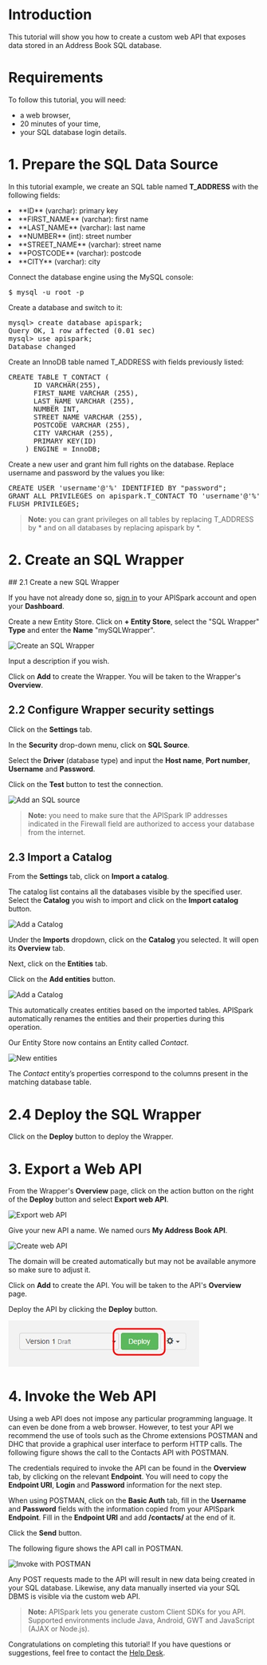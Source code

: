 # Introduction

This tutorial will show you how to create a custom web API that exposes data stored in an Address Book SQL database.

# Requirements

To follow this tutorial, you will need:

*   a web browser,
*   20 minutes of your time,
*   your SQL database login details.

# 1. Prepare the SQL Data Source

In this tutorial example, we create an SQL table named **T_ADDRESS** with the following fields:

<li>**ID** (varchar): primary key</li>
<li>**FIRST_NAME** (varchar): first name</li>
<li>**LAST_NAME** (varchar): last name</li>
<li>**NUMBER** (int): street number</li>
<li>**STREET_NAME** (varchar): street name</li>
<li>**POSTCODE** (varchar): postcode</li>
<li>**CITY** (varchar): city</li>

Connect the database engine using the MySQL console:

<pre>$ mysql -u root -p</pre>

Create a database and switch to it:

<pre>mysql> create database apispark;
Query OK, 1 row affected (0.01 sec)
mysql> use apispark;
Database changed</pre>

Create an InnoDB table named T_ADDRESS with fields previously listed:

<pre>CREATE TABLE T_CONTACT (
	  ID VARCHAR(255),
	  FIRST_NAME VARCHAR (255),
	  LAST_NAME VARCHAR (255),
	  NUMBER INT,
	  STREET_NAME VARCHAR (255),
	  POSTCODE VARCHAR (255),
	  CITY VARCHAR (255),
	  PRIMARY KEY(ID)
	) ENGINE = InnoDB;
</pre>

Create a new user and grant him full rights on the database. Replace username and password by the values you like:

<pre>CREATE USER 'username'@'%' IDENTIFIED BY "password";
GRANT ALL PRIVILEGES on apispark.T_CONTACT TO 'username'@'%';
FLUSH PRIVILEGES;
</pre>

>**Note:** you can grant privileges on all tables by replacing T_ADDRESS by \* and
on all databases by replacing apispark by \*.

# 2. Create an SQL Wrapper

## 2.1 Create a new SQL Wrapper

If you have not already done so, <a href="https://apispark.restlet.com/signin" target="_blank">sign in</a> to your APISpark account and open your **Dashboard**.

Create a new Entity Store. Click on **+ Entity Store**, select the "SQL Wrapper" **Type** and enter the **Name** "mySQLWrapper".

![Create an SQL Wrapper](images/create-sql-wrapper.png "Create an SQL Wrapper")

Input a description if you wish.

Click on **Add** to create the Wrapper. You will be taken to the Wrapper's **Overview**.

## 2.2 Configure Wrapper security settings

Click on the **Settings** tab.

In the **Security** drop-down menu, click on **SQL Source**.

Select the **Driver** (database type) and input the **Host name**, **Port number**, **Username** and **Password**.

Click on the **Test** button to test the connection.

![Add an SQL source](images/add-sql-wrapper-source.png "Add an SQL source")

>**Note:** you need to make sure that the APISpark IP addresses indicated in the Firewall field are authorized to access your database from the internet.

## 2.3 Import a Catalog

From the **Settings** tab, click on **Import a catalog**.

The catalog list contains all the databases visible by the specified user. Select the **Catalog** you wish to import and click on the **Import catalog** button.

![Add a Catalog](images/import-sql-catalog.png "Add a Catalog")

Under the **Imports** dropdown, click on the **Catalog** you selected. It will open its **Overview** tab.

Next, click on the **Entities** tab.

Click on the **Add entities** button.

![Add a Catalog](images/add-entities-sql.png "Add a Catalog")

This automatically creates entities based on the imported tables. APISpark automatically renames the entities and their properties during this operation.

Our Entity Store now contains an Entity called *Contact*.

![New entities](images/new-sql-entities.png "Add a Catalog")

The *Contact* entity’s properties correspond to the columns present in the matching database table.

# 2.4 Deploy the SQL Wrapper

Click on the **Deploy** button to deploy the Wrapper.

# 3. Export a Web API

From the Wrapper's **Overview** page, click on the action button on the right of the **Deploy** button and select **Export web API**.

![Export web API](images/export-api-from-sql.png "Export web API")

Give your new API a name. We named ours **My Address Book API**.

![Create web API](images/create-api-from-sql.png "Create web API")

The domain will be created automatically but may not be available anymore so make sure to adjust it.

Click on **Add** to create the API. You will be taken to the API's **Overview** page.

Deploy the API by clicking the **Deploy** button.

![Deploy button](images/deploy-button2.jpg "Deploy button")

# 4. Invoke the Web API

Using a web API does not impose any particular programming language. It can even be done from a web browser. However, to test your API we recommend the use of tools such as the Chrome extensions POSTMAN and DHC that provide a graphical user interface to perform HTTP calls.
The following figure shows the call to the Contacts API with POSTMAN.

The credentials required to invoke the API can be found in the **Overview** tab, by clicking on the relevant **Endpoint**. You will need to copy the **Endpoint URI**, **Login** and **Password** information for the next step.

When using POSTMAN, click on the **Basic Auth** tab, fill in the **Username** and **Password** fields with the information copied from your APISpark **Endpoint**. Fill in the **Endpoint URI** and add **/contacts/** at the end of it.

Click the **Send** button.

The following figure shows the API call in POSTMAN.

![Invoke with POSTMAN](images/postman-gsheet.jpg "Invoke with POSTMAN")

Any POST requests made to the API will result in new data being created in your SQL database. Likewise, any data manually inserted via your SQL DBMS is visible via the custom web API.

>**Note:** APISpark lets you generate custom Client SDKs for you API. Supported environments include Java, Android, GWT and JavaScript (AJAX or Node.js).

Congratulations on completing this tutorial! If you have questions or suggestions, feel free to contact the <a href="http://support.restlet.com/" target="_blank">Help Desk</a>.
